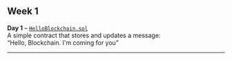 ## Week 1
**Day 1** – [`HelloBlockchain.sol`](week1/Day1_HelloBlockchain.sol)  
A simple contract that stores and updates a message:  
“Hello, Blockchain. I'm coming for you”

---
